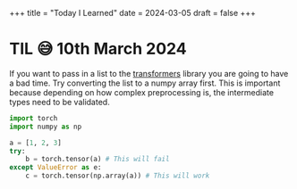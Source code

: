 +++
title = "Today I Learned"
date = 2024-03-05
draft = false
+++

# TIL 😅 10th March 2024

If you want to pass in a list to the [transformers](https://github.com/huggingface/transformers) library you are going to have a bad time.
Try converting the list to a numpy array first. This is important because depending on how complex preprocessing is, the intermediate types need to be validated.

```python
import torch
import numpy as np

a = [1, 2, 3]
try:
    b = torch.tensor(a) # This will fail
except ValueError as e:
    c = torch.tensor(np.array(a)) # This will work
```

